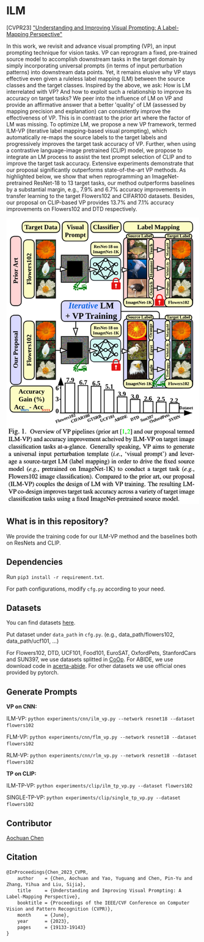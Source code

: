 # ILM

[CVPR23] ["Understanding and Improving Visual Prompting: A Label-Mapping Perspective"](https://arxiv.org/abs/2211.11635)

In this work, we revisit and advance visual prompting (VP), an input prompting technique for vision tasks. VP can reprogram a fixed, pre-trained source model to accomplish downstream tasks in the target domain by simply incorporating universal prompts (in terms of input perturbation patterns) into downstream data points. Yet, it remains elusive why VP stays effective even given a ruleless label mapping (LM) between the source classes and the target classes. Inspired by the above, we ask: How is LM interrelated with VP? And how to exploit such a relationship to improve its accuracy on target tasks? We peer into the influence of LM on VP and provide an affirmative answer that a better 'quality' of LM (assessed by mapping precision and explanation) can consistently improve the effectiveness of VP. This is in contrast to the prior art where the factor of LM was missing. To optimize LM, we propose a new VP framework, termed ILM-VP (iterative label mapping-based visual prompting), which automatically re-maps the source labels to the target labels and progressively improves the target task accuracy of VP. Further, when using a contrastive language-image pretrained (CLIP) model, we propose to integrate an LM process to assist the text prompt selection of CLIP and to improve the target task accuracy. Extensive experiments demonstrate that our proposal significantly outperforms state-of-the-art VP methods. As highlighted below, we show that when reprogramming an ImageNet-pretrained ResNet-18 to 13 target tasks, our method outperforms baselines by a substantial margin, e.g., 7.9% and 6.7% accuracy improvements in transfer learning to the target Flowers102 and CIFAR100 datasets. Besides, our proposal on CLIP-based VP provides 13.7% and 7.1% accuracy improvements on Flowers102 and DTD respectively.

![Overview](image.png)

## What is in this repository?

We provide the training code for our ILM-VP method and the baselines both on ResNets and CLIP.

## Dependencies

Run `pip3 install -r requirement.txt`.

For path configurations, modify `cfg.py` according to your need.

## Datasets

You can find datasets [here](https://drive.google.com/drive/folders/17JpHU_y6Ggc4274TLMmJAE3bsiFtUJDv?usp=share_link).

Put dataset under `data_path` in `cfg.py`. (e.g., data_path/flowers102, data_path/ucf101, ...)

For Flowers102, DTD, UCF101, Food101, EuroSAT, OxfordPets, StanfordCars and SUN397, we use datasets splitted in [CoOp](https://github.com/KaiyangZhou/CoOp). For ABIDE, we use download code in [acerta-abide](https://github.com/lsa-pucrs/acerta-abide). For other datasets we use official ones provided by pytorch.

## Generate Prompts

**VP on CNN:**

ILM-VP: `python experiments/cnn/ilm_vp.py --network resnet18 --dataset flowers102`

FLM-VP: `python experiments/cnn/flm_vp.py --network resnet18 --dataset flowers102`

RLM-VP: `python experiments/cnn/rlm_vp.py --network resnet18 --dataset flowers102`

**TP on CLIP:**

ILM-TP-VP: `python experiments/clip/ilm_tp_vp.py --dataset flowers102`

SINGLE-TP-VP: `python experiments/clip/single_tp_vp.py --dataset flowers102`

## Contributor

[Aochuan Chen](https://cse.msu.edu/~chenaoch/)

## Citation
```
@InProceedings{Chen_2023_CVPR,
    author    = {Chen, Aochuan and Yao, Yuguang and Chen, Pin-Yu and Zhang, Yihua and Liu, Sijia},
    title     = {Understanding and Improving Visual Prompting: A Label-Mapping Perspective},
    booktitle = {Proceedings of the IEEE/CVF Conference on Computer Vision and Pattern Recognition (CVPR)},
    month     = {June},
    year      = {2023},
    pages     = {19133-19143}
}
```
